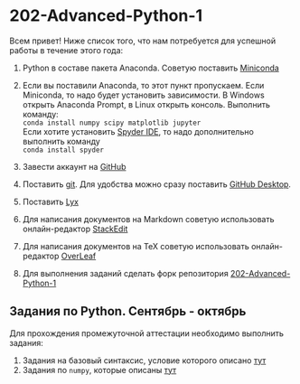 # 202-Advanced-Python-1

Всем привет! Ниже список того, что нам потребуется для успешной работы в течение этого года: 

1. Python в составе пакета Anaconda. Советую поставить [Miniconda](https://docs.conda.io/en/latest/miniconda.html ) 

2. Если вы поставили Anaconda, то этот пункт пропускаем. Если Miniconda, то надо будет установить зависимости. В Windows открыть Anaconda Prompt, в Linux открыть консоль. Выполнить команду: <br>
`conda install numpy scipy matplotlib jupyter`<br>
Если хотите установить [Spyder IDE](https://www.spyder-ide.org), то надо дополнительно выполнить команду <br>
`conda install spyder`

3. Завести аккаунт на [GitHub](https://github.com/)

4. Поставить [git](https://git-scm.com/book/ru/v2). Для удобства можно сразу поставить [GitHub Desktop](https://desktop.github.com).

5. Поставить [Lyx](https://www.lyx.org/Download)

6. Для написания документов на Markdown советую использовать онлайн-редактор [StackEdit](https://stackedit.io/app#)

7. Для написания документов на TeX советую использовать онлайн-редактор [OverLeaf](https://www.overleaf.com)

8. Для выполнения заданий сделать форк репозитория [202-Advanced-Python-1](https://github.com/vongostev/202-Advanced-Python-1)

## Задания по Python. Сентябрь - октябрь

Для прохождения промежуточной аттестации необходимо выполнить задания:
1. Задания на базовый синтаксис, условие которого описано [тут](https://github.com/vongostev/202-Advanced-Python-1/blob/main/Basics/README.md)
2. Задания по `numpy`, которые описаны [тут](https://github.com/vongostev/202-Advanced-Python-1/blob/main/Numpy/README.md)